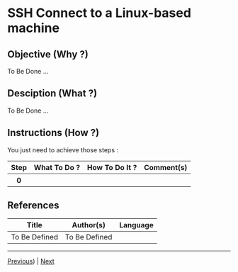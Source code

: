 SSH Connect to a Linux-based machine
==

Objective (Why ?)
-
To Be Done ...

Desciption (What ?)
-
To Be Done ...

Instructions (How ?)
-
You just need to achieve those steps :
<table>
    <thead>
        <tr>
            <th>Step</th>         
            <th>What To Do ?</th>
            <th>How To Do It ?</th>
            <th>Comment(s)</th>
        </tr>
    </thead>
    <tbody>
        <tr>
            <th>0</th>     
            <td></td>
            <td></td>
            <td></A></td>
        </tr>
    </tbody>
</table>

References
-
<table>
    <thead>
        <tr>
            <th>Title</th>
            <th>Author(s)</th>
            <th>Language</th>
        </tr>
    </thead>
     <tbody>
        <tr>
            <td>To Be Defined</td>
            <td>To Be Defined</td>
            <td></td>
        </tr>
</table>

---
<A href="https://github.com/babonet13/HelloWorld/tree/master/Machine/5_FindIP">Previous</A>) | <A href="https://github.com/babonet13/HelloWorld/tree/master/Machine/7_InitializeMachine">Next<A/> 
